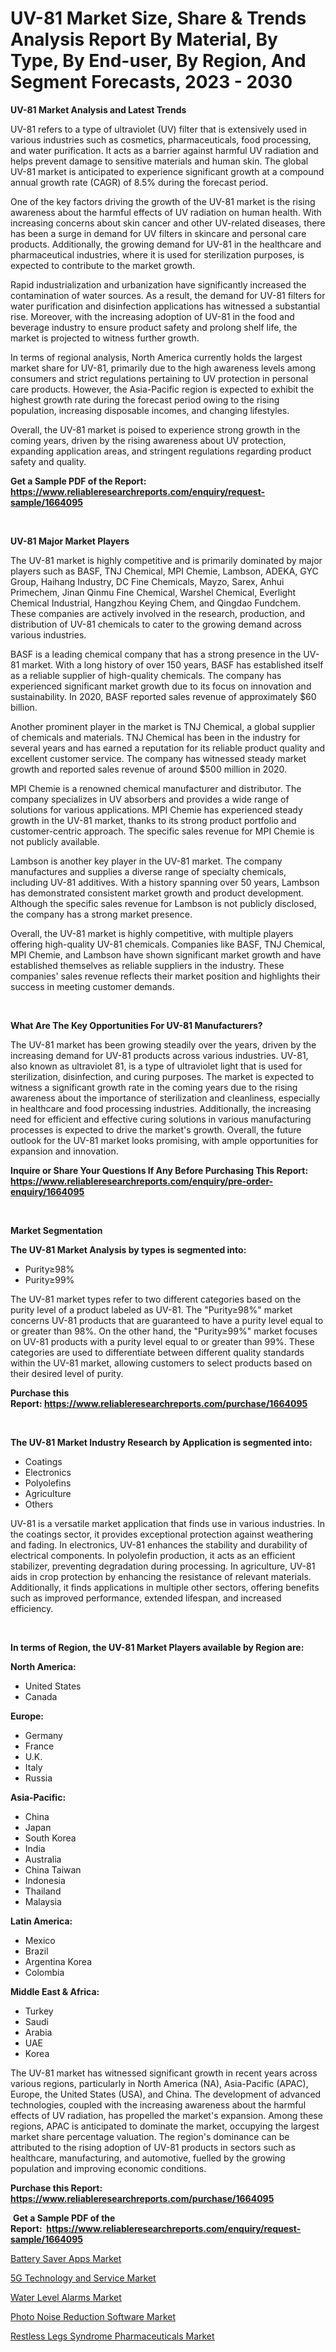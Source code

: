 <p><h1>UV-81 Market Size, Share & Trends Analysis Report By Material, By Type, By End-user, By Region, And Segment Forecasts, 2023 - 2030</h1></p><p><strong>UV-81 Market Analysis and Latest Trends</strong></p>
<p><p>UV-81 refers to a type of ultraviolet (UV) filter that is extensively used in various industries such as cosmetics, pharmaceuticals, food processing, and water purification. It acts as a barrier against harmful UV radiation and helps prevent damage to sensitive materials and human skin. The global UV-81 market is anticipated to experience significant growth at a compound annual growth rate (CAGR) of 8.5% during the forecast period.</p><p>One of the key factors driving the growth of the UV-81 market is the rising awareness about the harmful effects of UV radiation on human health. With increasing concerns about skin cancer and other UV-related diseases, there has been a surge in demand for UV filters in skincare and personal care products. Additionally, the growing demand for UV-81 in the healthcare and pharmaceutical industries, where it is used for sterilization purposes, is expected to contribute to the market growth.</p><p>Rapid industrialization and urbanization have significantly increased the contamination of water sources. As a result, the demand for UV-81 filters for water purification and disinfection applications has witnessed a substantial rise. Moreover, with the increasing adoption of UV-81 in the food and beverage industry to ensure product safety and prolong shelf life, the market is projected to witness further growth.</p><p>In terms of regional analysis, North America currently holds the largest market share for UV-81, primarily due to the high awareness levels among consumers and strict regulations pertaining to UV protection in personal care products. However, the Asia-Pacific region is expected to exhibit the highest growth rate during the forecast period owing to the rising population, increasing disposable incomes, and changing lifestyles.</p><p>Overall, the UV-81 market is poised to experience strong growth in the coming years, driven by the rising awareness about UV protection, expanding application areas, and stringent regulations regarding product safety and quality.</p></p>
<p><strong>Get a Sample PDF of the Report:&nbsp; <a href="https://www.reliableresearchreports.com/enquiry/request-sample/1664095">https://www.reliableresearchreports.com/enquiry/request-sample/1664095</a></strong></p>
<p>&nbsp;</p>
<p><strong>UV-81 Major Market Players</strong></p>
<p><p>The UV-81 market is highly competitive and is primarily dominated by major players such as BASF, TNJ Chemical, MPI Chemie, Lambson, ADEKA, GYC Group, Haihang Industry, DC Fine Chemicals, Mayzo, Sarex, Anhui Primechem, Jinan Qinmu Fine Chemical, Warshel Chemical, Everlight Chemical Industrial, Hangzhou Keying Chem, and Qingdao Fundchem. These companies are actively involved in the research, production, and distribution of UV-81 chemicals to cater to the growing demand across various industries.</p><p>BASF is a leading chemical company that has a strong presence in the UV-81 market. With a long history of over 150 years, BASF has established itself as a reliable supplier of high-quality chemicals. The company has experienced significant market growth due to its focus on innovation and sustainability. In 2020, BASF reported sales revenue of approximately $60 billion.</p><p>Another prominent player in the market is TNJ Chemical, a global supplier of chemicals and materials. TNJ Chemical has been in the industry for several years and has earned a reputation for its reliable product quality and excellent customer service. The company has witnessed steady market growth and reported sales revenue of around $500 million in 2020.</p><p>MPI Chemie is a renowned chemical manufacturer and distributor. The company specializes in UV absorbers and provides a wide range of solutions for various applications. MPI Chemie has experienced steady growth in the UV-81 market, thanks to its strong product portfolio and customer-centric approach. The specific sales revenue for MPI Chemie is not publicly available.</p><p>Lambson is another key player in the UV-81 market. The company manufactures and supplies a diverse range of specialty chemicals, including UV-81 additives. With a history spanning over 50 years, Lambson has demonstrated consistent market growth and product development. Although the specific sales revenue for Lambson is not publicly disclosed, the company has a strong market presence.</p><p>Overall, the UV-81 market is highly competitive, with multiple players offering high-quality UV-81 chemicals. Companies like BASF, TNJ Chemical, MPI Chemie, and Lambson have shown significant market growth and have established themselves as reliable suppliers in the industry. These companies' sales revenue reflects their market position and highlights their success in meeting customer demands.</p></p>
<p>&nbsp;</p>
<p><strong>What Are The Key Opportunities For UV-81 Manufacturers?</strong></p>
<p><p>The UV-81 market has been growing steadily over the years, driven by the increasing demand for UV-81 products across various industries. UV-81, also known as ultraviolet 81, is a type of ultraviolet light that is used for sterilization, disinfection, and curing purposes. The market is expected to witness a significant growth rate in the coming years due to the rising awareness about the importance of sterilization and cleanliness, especially in healthcare and food processing industries. Additionally, the increasing need for efficient and effective curing solutions in various manufacturing processes is expected to drive the market's growth. Overall, the future outlook for the UV-81 market looks promising, with ample opportunities for expansion and innovation.</p></p>
<p><strong>Inquire or Share Your Questions If Any Before Purchasing This Report: <a href="https://www.reliableresearchreports.com/enquiry/pre-order-enquiry/1664095">https://www.reliableresearchreports.com/enquiry/pre-order-enquiry/1664095</a></strong></p>
<p>&nbsp;</p>
<p><strong>Market Segmentation</strong></p>
<p><strong>The UV-81 Market Analysis by types is segmented into:</strong></p>
<p><ul><li>Purity≥98%</li><li>Purity≥99%</li></ul></p>
<p><p>The UV-81 market types refer to two different categories based on the purity level of a product labeled as UV-81. The "Purity≥98%" market concerns UV-81 products that are guaranteed to have a purity level equal to or greater than 98%. On the other hand, the "Purity≥99%" market focuses on UV-81 products with a purity level equal to or greater than 99%. These categories are used to differentiate between different quality standards within the UV-81 market, allowing customers to select products based on their desired level of purity.</p></p>
<p><strong>Purchase this Report:&nbsp;<a href="https://www.reliableresearchreports.com/purchase/1664095">https://www.reliableresearchreports.com/purchase/1664095</a></strong></p>
<p>&nbsp;</p>
<p><strong>The UV-81 Market Industry Research by Application is segmented into:</strong></p>
<p><ul><li>Coatings</li><li>Electronics</li><li>Polyolefins</li><li>Agriculture</li><li>Others</li></ul></p>
<p><p>UV-81 is a versatile market application that finds use in various industries. In the coatings sector, it provides exceptional protection against weathering and fading. In electronics, UV-81 enhances the stability and durability of electrical components. In polyolefin production, it acts as an efficient stabilizer, preventing degradation during processing. In agriculture, UV-81 aids in crop protection by enhancing the resistance of relevant materials. Additionally, it finds applications in multiple other sectors, offering benefits such as improved performance, extended lifespan, and increased efficiency.</p></p>
<p>&nbsp;</p>
<p><strong>In terms of Region, the UV-81 Market Players available by Region are:</strong></p>
<p>
    <p> <strong> North America: </strong>
        <ul>
            <li>United States</li>
            <li>Canada</li>
        </ul>
        </p> 
    <p> <strong> Europe: </strong>
        <ul>
            <li>Germany</li>
            <li>France</li>
            <li>U.K.</li>
            <li>Italy</li>
            <li>Russia</li>
        </ul>
        </p> 
    <p> <strong> Asia-Pacific: </strong>
        <ul>
            <li>China</li>
            <li>Japan</li>
            <li>South Korea</li>
            <li>India</li>
            <li>Australia</li>
            <li>China Taiwan</li>
            <li>Indonesia</li>
            <li>Thailand</li>
            <li>Malaysia</li>
        </ul>
        </p> 
    <p> <strong> Latin America: </strong>
        <ul>
            <li>Mexico</li>
            <li>Brazil</li>
            <li>Argentina Korea</li>
            <li>Colombia</li>
        </ul>
        </p> 
    <p> <strong> Middle East & Africa: </strong>
        <ul>
            <li>Turkey</li>
            <li>Saudi</li>
            <li>Arabia</li>
            <li>UAE</li>
            <li>Korea</li>
        </ul>
    </p>
    </p>
<p><p>The UV-81 market has witnessed significant growth in recent years across various regions, particularly in North America (NA), Asia-Pacific (APAC), Europe, the United States (USA), and China. The development of advanced technologies, coupled with the increasing awareness about the harmful effects of UV radiation, has propelled the market's expansion. Among these regions, APAC is anticipated to dominate the market, occupying the largest market share percentage valuation. The region's dominance can be attributed to the rising adoption of UV-81 products in sectors such as healthcare, manufacturing, and automotive, fuelled by the growing population and improving economic conditions.</p></p>
<p><strong>Purchase this Report: <a href="https://www.reliableresearchreports.com/purchase/1664095">https://www.reliableresearchreports.com/purchase/1664095</a></strong></p>
<p>&nbsp;<strong>Get a Sample PDF of the Report:&nbsp;&nbsp;<a href="https://www.reliableresearchreports.com/enquiry/request-sample/1664095">https://www.reliableresearchreports.com/enquiry/request-sample/1664095</a></strong></p>
<p><strong></strong></p>
<p><p><a href="https://www.linkedin.com/pulse/battery-saver-apps-market-challenges-opportunities-growth/">Battery Saver Apps Market</a></p><p><a href="https://github.com/vimar16th/Market-Research-Report-List-1/blob/main/5g-technology-and-service-market.md">5G Technology and Service Market</a></p><p><a href="https://medium.com/@ursulastark1/water-level-alarms-market-size-growth-forecast-2023-2030-a1d8d9dbc5f3">Water Level Alarms Market</a></p><p><a href="https://www.linkedin.com/pulse/decoding-photo-noise-reduction-software-market-deep-dive/">Photo Noise Reduction Software Market</a></p><p><a href="https://github.com/luckyshygirl/Market-Research-Report-List-1/blob/main/restless-legs-syndrome-pharmaceuticals-market.md">Restless Legs Syndrome Pharmaceuticals Market</a></p></p>
